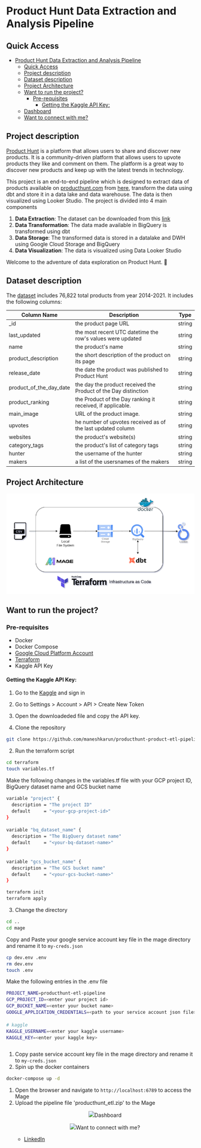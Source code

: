 # Product Hunt Data Extraction and Analysis Pipeline
## Quick Access
- [Product Hunt Data Extraction and Analysis Pipeline](#product-hunt-data-extraction-and-analysis-pipeline)
  - [Quick Access](#quick-access)
  - [Project description](#project-description)
  - [Dataset description](#dataset-description)
  - [Project Architecture](#project-architecture)
  - [Want to run the project?](#want-to-run-the-project)
    - [Pre-requisites](#pre-requisites)
      - [Getting the Kaggle API Key:](#getting-the-kaggle-api-key)
  - [Dashboard](#dashboard)
  - [Want to connect with me?](#want-to-connect-with-me)

## Project description
[Product Hunt](https://www.producthunt.com/about) is a platform that allows users to share and discover new products. It is a community-driven platform that allows users to upvote products they like and comment on them. The platform is a great way to discover new products and keep up with the latest trends in technology. 

This project is an end-to-end pipeline which is designed to extract data of products available on [producthunt.com](https://www.producthunt.com/) from [here](https://components.one/datasets/product-hunt-products), transform the data using dbt and store it in a data lake and data warehouse. The data is then visualized using Looker Studio. The project is divided into 4 main components
 
1. **Data Extraction**: The dataset can be downloaded from this [link](https://components.one/datasets/product-hunt-products)
2. **Data Transformation**: The data made available in BigQuery is transformed using dbt
3. **Data Storage**: The transformed data is stored in a datalake and DWH using Google Cloud Storage and BigQuery
4. **Data Visualization**: The data is visualized using Data Looker Studio

Welcome to the adventure of data exploration on Product Hunt. 👋

## Dataset description

The [dataset](https://components.one/datasets/product-hunt-products) includes 76,822 total products from year 2014-2021. It includes the following columns:

| Column Name               | Description                                                       | Type   |
|---------------------------|-------------------------------------------------------------------|--------|
| _id                       | the product page URL                                              | string |
| last_updated              | the most recent UTC datetime the row's values were updated        | string |
| name                      | the product's name                                                | string |
| product_description       | the short description of the product on its page                  | string |
| release_date              | the date the product was published to Product Hunt                | string |
| product_of_the_day_date   | the day the product received the Product of the Day distinction   | string |
| product_ranking           | the Product of the Day ranking it received, if applicable.        | string |
| main_image                | URL of the product image.                                         | string |
| upvotes                   | he number of upvotes received as of the last updated column       | string |
| websites                  | the product's website(s)                                          | string |
| category_tags             | the product's list of category tags                               | string |
| hunter                    | the username of the hunter                                        | string |
| makers                    | a list of the usersnames of the makers                            | string |
## Project Architecture
<p align="center">
    <img src="https://github.com/maneshkarun/producthunt-products-etl/blob/main/images/Producthunt-architecture.png"
      alt="Product Hunt Data Extraction and Analysis Pipeline Architecture"
      style="margin-right: 10px;">

## Want to run the project?
### Pre-requisites
- Docker
- Docker Compose
- [Google Cloud Platform Account]()
- [Terraform]()
- Kaggle API Key

#### Getting the Kaggle API Key:
1. Go to the [Kaggle](https://www.kaggle.com/) and sign in
2. Go to Settings > Account > API > Create New Token
3. Open the downloadeded file and copy the API key.

1. Clone the repository
```bash
git clone https://github.com/maneshkarun/producthunt-product-etl-pipeline.git
```
2. Run the terraform script
```bash
cd terraform
touch variables.tf
```
Make the following changes in the variables.tf file with your GCP project ID, BigQuery dataset name and GCS bucket name
```bash
variable "project" {
  description = "The project ID"
  default     = "<your-gcp-project-id>"
}

variable "bq_dataset_name" {
  description = "The BigQuery dataset name"
  default     = "<your-bq-dataset-name>"
}

variable "gcs_bucket_name" {
  description = "The GCS bucket name"
  default     = "<your-gcs-bucket-name>"
}
```
```bash
terraform init
terraform apply
```
3. Change the directory
```bash
cd ..
cd mage
```
Copy and Paste your google service account key file in the mage directory and rename it to `my-creds.json`
```bash
cp dev.env .env
rm dev.env
touch .env
```
Make the following entries in the .env file
```bash
PROJECT_NAME=producthunt-etl-pipeline
GCP_PROJECT_ID=<enter your project id>
GCP_BUCKET_NAME=<enter your bucket name>
GOOGLE_APPLICATION_CREDENTIALS=<path to your service account json file>

# kaggle
KAGGLE_USERNAME=<enter your kaggle username>
KAGGLE_KEY=<enter your kaggle key>
```
```bash

```
1. Copy paste service account key file in the mage directory and rename it to `my-creds.json`
2. Spin up the docker containers
```bash
docker-compose up -d
```
1. Open the browser and navigate to `http://localhost:6789` to access the Mage
2. Upload the pipeline file 'producthunt_etl.zip' to the Mage
   <p align="center">
    <img src="
3. Navigate to the `Pipelines` tab and click on the `producthunt-etl-pipeline` pipeline
4. Click on the `Run` button to run the pipeline


## Dashboard
<p align="center">
    <img src="

##  Want to connect with me?
- [LinkedIn](https://www.linkedin.com/in/manesh-karun/)